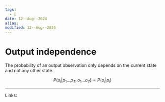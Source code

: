 ```yaml
---
tags:
  - 🌱
date: 12--Aug--2024
alias: 
modified: 12--Aug--2024
---
```

# Output independence
The probability of an output observation only depends on the current state and not any other state. 

$$P(o_{i}|p_{1} \dots p_{T},o_{1} \dots o_{T}) = P(o_{i}|p_{i})$$

---
Links:
